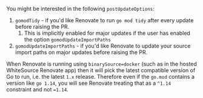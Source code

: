 You might be interested in the following `postUpdateOptions`:

1. `gomodTidy` - if you'd like Renovate to run `go mod tidy` after every update before raising the PR.
   1. This is implicitly enabled for major updates if the user has enabled the option `gomodUpdateImportPaths`
1. `gomodUpdateImportPaths` - if you'd like Renovate to update your source import paths on major updates before raising the PR.

When Renovate is running using `binarySource=docker` (such as in the hosted WhiteSource Renovate app) then it will pick the latest compatible version of Go to run, i.e. the latest `1.x` release.
Therefore even if the `go.mod` contains a version like `go 1.14`, you will see Renovate treating that as a `^1.14` constraint and not `=1.14`.
